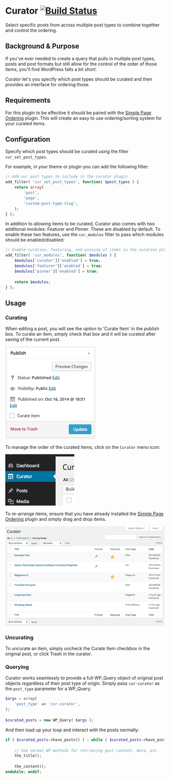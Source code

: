 Curator [![Build Status](https://travis-ci.org/AaronHolbrook/curator.svg?branch=master)](https://travis-ci.org/AaronHolbrook/curator)
=======

Select specific posts from across multiple post types to combine together and control the ordering.

## Background & Purpose

If you've ever needed to create a query that pulls in multiple post types, posts and post formats but still allow for the control of the order of those items, you'll find WordPress falls a bit short.

Curator let's you specify which post types should be curated and then provides an interface for ordering those.

## Requirements

For this plugin to be effective it should be paired with the [Simple Page Ordering](https://wordpress.org/plugins/simple-page-ordering/) plugin. This will create an easy to use ordering/sorting system for your curated items.

## Configuration

Specify which post types should be curated using the filter ```cur_set_post_types```.

For example, in your theme or plugin you can add the following filter:

```php
// Add our post types to include in the curator plugin
add_filter( 'cur_set_post_types', function( $post_types ) {
	return array(
		'post',
		'page',
		'custom-post-type-slug',
	);
} );
```

In addition to allowing items to be curated, Curator also comes with two additional modules: Featurer and Pinner. These are disabled by default. To enable these two features, use the ```cur_modules``` filter to pass which modules should be enabled/disabled:

```php
// Enable curation, featuring, and pinning of items in the curation plugin
add_filter( 'cur_modules', function( $modules ) {
	$modules['curator']['enabled'] = true;
	$modules['featurer']['enabled'] = true;
	$modules['pinner']['enabled'] = true;

	return $modules;
} );
```

## Usage

### Curating

When editing a post, you will see the option to 'Curate Item' in the publish box. To curate an item, simply check that box and it will be curated after saving of the current post.

![The control for curating items lives in the Publish box of posts](/screenshots/publish-box.png?raw=true "The control for curating items lives in the Publish box of posts")

To manage the order of the curated items, click on the ```Curator``` menu icon:

![The Curator menu item lives below the Dashboard menu item](/screenshots/curator-menu-item.png?raw=true "Curator Menu Item sits below the Dashboard")

To re-arrange items, ensure that you have already installed the [Simple Page Ordering](https://wordpress.org/plugins/simple-page-ordering/) plugin and simply drag and drop items.

![Curated items, ready for ordering](/screenshots/curated-item-list.png?raw=true "List of curated items")

### Uncurating

To uncurate an item, simply uncheck the Curate Item checkbox in the original post, or click Trash in the curator.

### Querying

Curator works seamlessly to provide a full WP_Query object of original post objects regardless of their post type of origin. Simply pass ```cur-curator``` as the ```post_type``` parameter for a WP_Query.

```php
$args = array(
	'post_type' => 'cur-curator',
);

$curated_posts = new WP_Query( $args );
```

And then load up your loop and interact with the posts normally:  

```php
if ( $curated_posts->have_posts() ) : while ( $curated_posts->have_posts() ) : $curated_posts->the_post();

	// Use normal WP methods for retrieving post content, meta, etc
	the_title();

	the_content();
endwhile; endif;
```